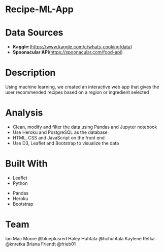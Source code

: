 # Recipe-ML-App

# Data Sources
* **Kaggle:**(https://www.kaggle.com/c/whats-cooking/data)
*	**Spoonacular API**(https://spoonacular.com/food-api)

# Description
Using machine learning, we created an interactive web app that gives the user recommended recipes based on a region or ingredient selected 

# Analysis
* Clean, modify and filter the data using Pandas and Jupyter notebook 
* Use Heroku and PostgreSQL as the database
* HTML, CSS and JavaScript on the front end
* Use D3, Leaflet and Bootstrap to visualize the data

# Built With
* Leaflet
* Python
- Pandas
- Heroku
- Bootstrap

# Team
Ian Mac Moore @blueplusred
Haley Huhtala @hchuhtala
Kaylene Retka @knretka
Briana Friendt @frieb01